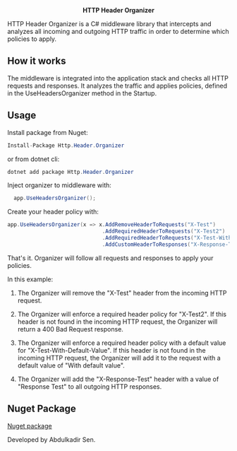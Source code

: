 <p align="center">
  <strong>HTTP Header Organizer</strong>
</p>

HTTP Header Organizer is a C# middleware library that intercepts and analyzes all incoming and outgoing HTTP traffic in order to determine which policies to apply.

## How it works
The middleware is integrated into the application stack and checks all HTTP requests and responses. It analyzes the traffic and applies policies, defined in the UseHeadersOrganizer method in the Startup.

## Usage

Install package from Nuget:

```csharp
Install-Package Http.Header.Organizer
```

or from dotnet cli:

```csharp
dotnet add package Http.Header.Organizer
```

Inject organizer to middleware with:

```csharp
  app.UseHeadersOrganizer();
```

Create your header policy with:

```csharp
app.UseHeadersOrganizer(x => x.AddRemoveHeaderToRequests("X-Test")
                              .AddRequiredHeaderToRequests("X-Test2")
                              .AddRequiredHeaderToRequests("X-Test-With-Default-Value", "With default value")
                              .AddCustomHeaderToResponses("X-Response-Test", "Response Test"));
```

That's it. Organizer will follow all requests and responses to apply your policies.

In this example:

1. The Organizer will remove the "X-Test" header from the incoming HTTP request.

2. The Organizer will enforce a required header policy for "X-Test2". If this header is not found in the incoming HTTP request, the Organizer will return a 400 Bad Request response.

3. The Organizer will enforce a required header policy with a default value for "X-Test-With-Default-Value". If this header is not found in the incoming HTTP request, the Organizer will add it to the request with a default value of "With default value".

4. The Organizer will add the "X-Response-Test" header with a value of "Response Test" to all outgoing HTTP responses.

## Nuget Package

[Nuget package](https://www.nuget.org/packages/Http.Header.Organizer)


Developed by Abdulkadir Sen.
